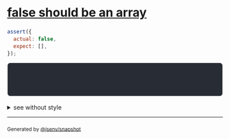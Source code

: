 # [false should be an array](../../array.test.js#L73)

```js
assert({
  actual: false,
  expect: [],
});
```

![img](throw.svg)

<details>
  <summary>see without style</summary>

```console
AssertionError: actual and expect are different

actual: false
expect: []
```

</details>

---
<sub>
  Generated by <a href="https://github.com/jsenv/core/tree/main/packages/independent/snapshot">@jsenv/snapshot</a>
</sub>